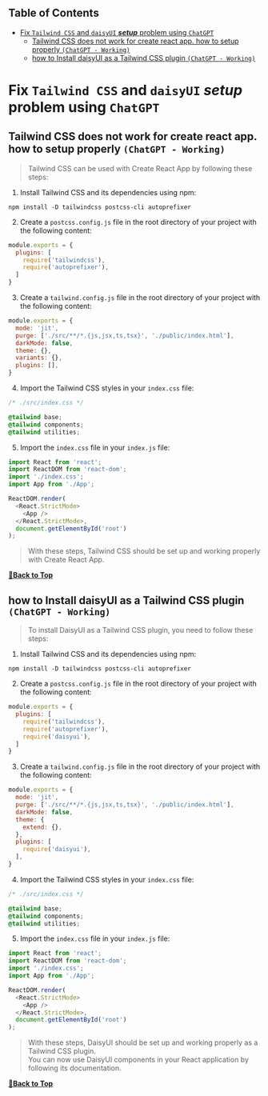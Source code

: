 ## Table of Contents

- [Fix `Tailwind CSS` and `daisyUI` ___setup___ problem using `ChatGPT`](#fix-tailwind-css-and-daisyui-setup-problem-using-chatgpt)
  - [Tailwind CSS does not work for create react app. how to setup properly `(ChatGPT - Working)`](#tailwind-css-does-not-work-for-create-react-app-how-to-setup-properly-chatgpt---working)
  - [how to Install daisyUI as a Tailwind CSS plugin `(ChatGPT - Working)`](#how-to-install-daisyui-as-a-tailwind-css-plugin-chatgpt---working)

# Fix `Tailwind CSS` and `daisyUI` ___setup___ problem using `ChatGPT`

## Tailwind CSS does not work for create react app. how to setup properly `(ChatGPT - Working)`

> Tailwind CSS can be used with Create React App by following these steps:

1. Install Tailwind CSS and its dependencies using npm:

``` Terminal
npm install -D tailwindcss postcss-cli autoprefixer
```

2. Create a `postcss.config.js` file in the root directory of your project with the following content:
``` JavaScript
module.exports = {
  plugins: [
    require('tailwindcss'),
    require('autoprefixer'),
  ]
}
```
3. Create a `tailwind.config.js` file in the root directory of your project with the following content:
``` JavaScript
module.exports = {
  mode: 'jit',
  purge: ['./src/**/*.{js,jsx,ts,tsx}', './public/index.html'],
  darkMode: false,
  theme: {},
  variants: {},
  plugins: [],
}
```
4. Import the Tailwind CSS styles in your `index.css` file:
``` CSS
/* ./src/index.css */

@tailwind base;
@tailwind components;
@tailwind utilities;
```
5. Import the `index.css` file in your `index.js` file:
``` JavaScript
import React from 'react';
import ReactDOM from 'react-dom';
import './index.css';
import App from './App';

ReactDOM.render(
  <React.StrictMode>
    <App />
  </React.StrictMode>,
  document.getElementById('root')
);
```
> With these steps, Tailwind CSS should be set up and working properly with Create React App.

**[🔼Back to Top](#table-of-contents)**

## how to Install daisyUI as a Tailwind CSS plugin `(ChatGPT - Working)`

> To install DaisyUI as a Tailwind CSS plugin, you need to follow these steps:

1. Install Tailwind CSS and its dependencies using npm:

``` Terminal
npm install -D tailwindcss postcss-cli autoprefixer
```

2. Create a `postcss.config.js` file in the root directory of your project with the following content:
``` JavaScript
module.exports = {
  plugins: [
    require('tailwindcss'),
    require('autoprefixer'),
    require('daisyui'),
  ]
}
```
3. Create a `tailwind.config.js` file in the root directory of your project with the following content:
``` JavaScript
module.exports = {
  mode: 'jit',
  purge: ['./src/**/*.{js,jsx,ts,tsx}', './public/index.html'],
  darkMode: false,
  theme: {
    extend: {},
  },
  plugins: [
    require('daisyui'),
  ],
}
```
4. Import the Tailwind CSS styles in your `index.css` file:
``` CSS
/* ./src/index.css */

@tailwind base;
@tailwind components;
@tailwind utilities;
```
5. Import the `index.css` file in your `index.js` file:
``` JavaScript
import React from 'react';
import ReactDOM from 'react-dom';
import './index.css';
import App from './App';

ReactDOM.render(
  <React.StrictMode>
    <App />
  </React.StrictMode>,
  document.getElementById('root')
);
```
> With these steps, DaisyUI should be set up and working properly as a Tailwind CSS plugin. <br> You can now use DaisyUI components in your React application by following its documentation.

**[🔼Back to Top](#table-of-contents)**
